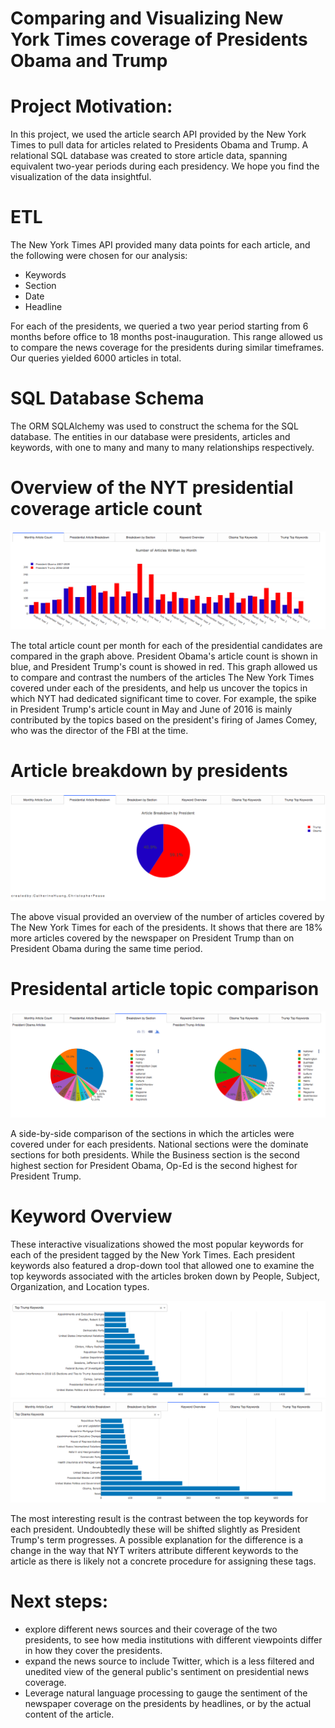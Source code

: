 # Comparing and Visualizing New York Times coverage of Presidents Obama and Trump

# Project Motivation: 
In this project, we used the article search API provided by the New York Times to pull data for articles related to Presidents Obama and Trump. A relational SQL database was created to store article data, spanning equivalent two-year periods during each presidency. We hope you find the visualization of the data insightful. 

# ETL
The New York Times API provided many data points for each article, and the following were chosen for our analysis:
* Keywords
* Section
* Date
* Headline

For each of the presidents, we queried a two year period starting from 6 months before office to 18 months post-inauguration. This range allowed us to compare the news coverage for the presidents during similar timeframes. Our queries yielded 6000 articles in total.

# SQL Database Schema
The ORM SQLAlchemy was used to construct the schema for the SQL database. The entities in our database were presidents, articles and keywords, with one to many and many to many relationships respectively.

# Overview of the NYT presidential coverage article count 
<p align="center">
  <img src="count_overview.png" title="ArticleCountOverview">
</p>
The total article count per month for each of the presidential candidates are compared in the graph above. President Obama's article count is shown in blue, and President Trump's count is showed in red. This graph allowed us to compare and contrast the numbers of the articles The New York Times covered under each of the presidents, and help us uncover the topics in which NYT had dedicated significant time to cover. For example, the  spike in President Trump's article count in May and June of 2016 is mainly contributed by the topics based on the president's firing of James Comey, who was the director of the FBI at the time. 

# Article breakdown by presidents
<p align="center">
  <img src="distribution_pie.png" title="Distribution of articles by each president">
</p>
The above visual provided an overview of the number of articles covered by The New York Times for each of the presidents. It shows that there are 18% more articles covered by the newspaper on President Trump than on President Obama during the same time period. 

# Presidental article topic comparison 
<p align="center">
  <img src="topic_comparison_pies.png" title="sections by each president">
</p>
A side-by-side comparison of the sections in which the articles were covered under for each presidents. National sections were the dominate sections for both presidents. While the Business section is the second highest section for President Obama, Op-Ed is the second highest for President Trump. 

# Keyword Overview 
These interactive visualizations showed the most popular keywords for each of the president tagged by the New York Times. Each president keywords also featured a drop-down tool that allowed one to examine the top keywords associated with the articles broken down by People, Subject, Organization, and Location types. 
<p align="center">
  <img src="keywords_obama.png" title="Obama keywords">
  <img src="keywords_trump.png" title="Obama keywords">
</p>
The most interesting result is the contrast between the top keywords for each president. Undoubtedly these will be shifted slightly as President Trump's term progresses. A possible explanation for the difference is a change in the way that NYT writers attribute different keywords to the article as there is likely not a concrete procedure for assigning these tags.

# Next steps: 
* explore different news sources and their coverage of the two presidents, to see how media institutions with different viewpoints differ in how they cover the presidents. 
* expand the news source to include Twitter, which is a less filtered and unedited view of the general public's sentiment on presidential news coverage. 
* Leverage natural language processing to gauge the sentiment of the newspaper coverage on the presidents by headlines, or by the actual content of the article. 
